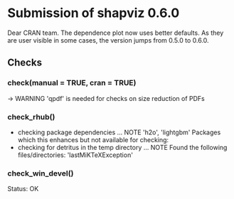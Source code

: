 # Submission of shapviz 0.6.0

Dear CRAN team. The dependence plot now uses better defaults. As they are user visible in some cases, the version jumps from 0.5.0 to 0.6.0. 

## Checks

### check(manual = TRUE, cran = TRUE) 

-> WARNING
   'qpdf' is needed for checks on size reduction of PDFs

### check_rhub()

* checking package dependencies ... NOTE
  'h2o', 'lightgbm'
Packages which this enhances but not available for checking:
* checking for detritus in the temp directory ... NOTE
Found the following files/directories:
  'lastMiKTeXException'

### check_win_devel()

Status: OK
